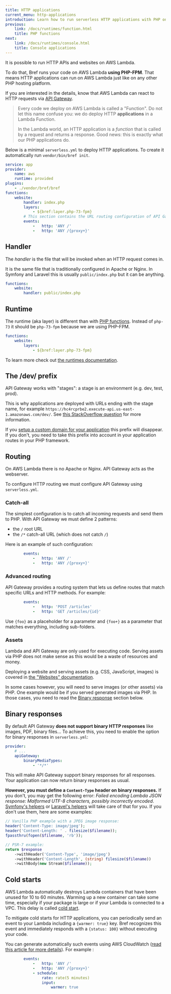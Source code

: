 ```yaml
---
title: HTTP applications
current_menu: http-applications
introduction: Learn how to run serverless HTTP applications with PHP on AWS Lambda using Bref.
previous:
    link: /docs/runtimes/function.html
    title: PHP functions
next:
    link: /docs/runtimes/console.html
    title: Console applications
---
```


It is possible to run HTTP APIs and websites on AWS Lambda.

To do that, Bref runs your code on AWS Lambda **using PHP-FPM**. That means HTTP applications can run on AWS Lambda just like on any other PHP hosting platform.

If you are interested in the details, know that AWS Lambda can react to HTTP requests via [API Gateway](https://aws.amazon.com/api-gateway/).

> Every code we deploy on AWS Lambda is called a "Function". Do not let this name confuse you: we do deploy HTTP **applications** in a Lambda Function.
>
> In the Lambda world, an HTTP application is a *function* that is called by a request and returns a response. Good news: this is exactly what our PHP applications do.

Below is a minimal `serverless.yml` to deploy HTTP applications. To create it automatically run `vendor/bin/bref init`.

```yaml
service: app
provider:
    name: aws
    runtime: provided
plugins:
    - ./vendor/bref/bref
functions:
    website:
        handler: index.php
        layers:
            - ${bref:layer.php-73-fpm}
        # This section contains the URL routing configuration of API Gateway
        events:
            -   http: 'ANY /'
            -   http: 'ANY /{proxy+}'
```

## Handler

The *handler* is the file that will be invoked when an HTTP request comes in.

It is the same file that is traditionally configured in Apache or Nginx. In Symfony and Laravel this is usually `public/index.php` but it can be anything.

```yaml
functions:
    website:
        handler: public/index.php
```

## Runtime

The runtime (aka layer) is different than with [PHP functions](function.md). Instead of `php-73` it should be `php-73-fpm` because we are using PHP-FPM.

```yaml
functions:
    website:
        layers:
            - ${bref:layer.php-73-fpm}
```

To learn more check out [the runtimes documentation](/docs/runtimes/README.md).

## The /dev/ prefix

API Gateway works with "stages": a stage is an environment (e.g. dev, test, prod).

This is why applications are deployed with URLs ending with the stage name, for example `https://hc4rcprbe2.execute-api.us-east-1.amazonaws.com/dev/`. See [this StackOverflow question](https://stackoverflow.com/questions/46857335/how-to-remove-stage-from-urls-for-aws-lambda-functions-serverless-framework) for more information.

If you [setup a custom domain for your application](/docs/environment/custom-domains.md) this prefix will disappear. If you don't, you need to take this prefix into account in your application routes in your PHP framework.

## Routing

On AWS Lambda there is no Apache or Nginx. API Gateway acts as the webserver.

To configure HTTP routing we must configure API Gateway using `serverless.yml`.

### Catch-all

The simplest configuration is to catch all incoming requests and send them to PHP. With API Gateway we must define 2 patterns:

- the `/` root URL
- the `/*` catch-all URL (which does not catch `/`)

Here is an example of such configuration:

```yaml
        events:
            -   http: 'ANY /'
            -   http: 'ANY /{proxy+}'
```

### Advanced routing

API Gateway provides a routing system that lets us define routes that match specific URLs and HTTP methods. For example:

```yaml
        events:
            -   http: 'POST /articles'
            -   http: 'GET /articles/{id}'
```

Use `{foo}` as a placeholder for a parameter and `{foo+}` as a parameter that matches everything, including sub-folders.

### Assets

Lambda and API Gateway are only used for executing code. Serving assets via PHP does not make sense as this would be a waste of resources and money.

Deploying a website and serving assets (e.g. CSS, JavaScript, images) is covered in [the "Websites" documentation](/docs/websites.md).

In some cases however, you will need to serve images (or other assets) via PHP. One example would be if you served generated images via PHP. In those cases, you need to read the [Binary response](#binary-responses) section below.

## Binary responses

By default API Gateway **does not support binary HTTP responses** like images, PDF, binary files… To achieve this, you need to enable the option for binary responses in `serverless.yml`:

```yaml
provider:
    # ...
    apiGateway:
        binaryMediaTypes:
            - '*/*'
```

This will make API Gateway support binary responses for all responses. Your application can now return binary responses as usual.

**However, you must define a `Content-Type` header on binary responses.** If you don't, you may get the following error: *Failed encoding Lambda JSON response: Malformed UTF-8 characters, possibly incorrectly encoded*. [Symfony's helpers](https://symfony.com/doc/current/components/http_foundation.html#serving-files) or [Laravel's helpers](https://laravel.com/docs/5.8/responses#file-downloads) will take care of that for you. If you don't use them, here are some examples:

```php
// Vanilla PHP example with a JPEG image response:
header('Content-Type: image/jpeg');
header('Content-Length: ' . filesize($filename));
fpassthru(fopen($filename, 'rb'));

// PSR-7 example:
return $response
    ->withHeader('Content-Type', 'image/jpeg')
    ->withHeader('Content-Length', (string) filesize($filename))
    ->withBody(new Stream($filename));
```

## Cold starts

AWS Lambda automatically destroys Lambda containers that have been unused for 10 to 60 minutes. Warming up a new container can take some time, especially if your package is large or if your Lambda is connected to a VPC. This delay is called [cold start](https://mikhail.io/serverless/coldstarts/aws/).

To mitigate cold starts for HTTP applications, you can periodically send an event to your Lambda including a `{warmer: true}` key. Bref recognizes this event and immediately responds with a `{status: 100}` without executing your code.

You can generate automatically such events using AWS CloudWatch ([read this article for more details](https://www.jeremydaly.com/lambda-warmer-optimize-aws-lambda-function-cold-starts/)). For example :

```yaml
        events:
            -   http: 'ANY /'
            -   http: 'ANY /{proxy+}'
            - schedule:
                rate: rate(5 minutes)
                input:
                    warmer: true
```
